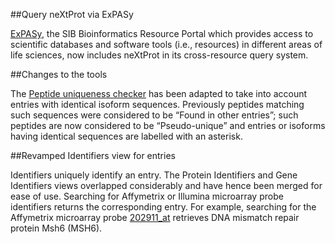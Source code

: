 ##Query neXtProt via ExPASy

[ExPASy](https://www.expasy.org/), the SIB Bioinformatics Resource Portal which provides access to scientific databases and software tools (i.e., resources) in different areas of life sciences, now includes neXtProt in its cross-resource query system.

##Changes to the tools

The [Peptide uniqueness checker](../tools/peptide-uniqueness-checker) has been adapted to take into account entries with identical isoform sequences. Previously peptides matching such sequences were considered to be “Found in other entries”; such peptides are now considered to be “Pseudo-unique” and entries or isoforms having identical sequences are labelled with an asterisk.

##Revamped Identifiers view for entries

Identifiers uniquely identify an entry. The Protein Identifiers and Gene Identifiers views overlapped considerably and have hence been merged for ease of use. Searching for Affymetrix or Illumina microarray probe identifiers returns the corresponding entry. For example, searching for the Affymetrix microarray probe [202911_at](https://www.nextprot.org/proteins/search?query=202911_at) retrieves DNA mismatch repair protein Msh6 (MSH6).

